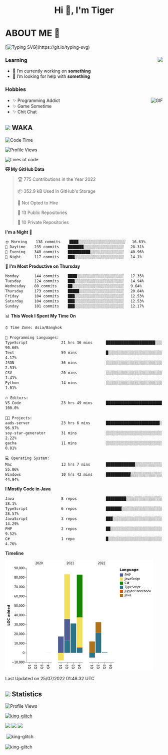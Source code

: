 <h1 align="center">Hi 👋, I'm Tiger</h1>




# ABOUT ME 💬

[![Typing SVG](https://readme-typing-svg.herokuapp.com?color=22F771&vCenter=true&lines=A+perssionate+developer+from+nowhere.)](https://git.io/typing-svg)

<div>
 <img align="right" src="https://spotify-github-profile.vercel.app/api/view?uid=12129734423&cover_image=false&theme=default&bar_color=22d016&bar_color_cover=true" />
 <h3>Learning</h3>
 
 <ul>
  <li>🔭 I’m currently working on <b>something</b></li>
  <li>🤝 I’m looking for help with <b>something</b></li>
 </ul>
 
</div>
<div>
 <h3>Hobbies</h3>
 <img align="right" height="475px"  alt="GIF" src="https://i.pinimg.com/originals/1f/b7/db/1fb7dbee557e5ed509f7517da8a84d58.gif" />
 <ul>
  <li>✨ Programming Addict</li>
  <li>✨ Game Sometime</li>
  <li>✨ Chit Chat</li>
 </ul>
 
</div>



## <img height="40" src="https://raw.githubusercontent.com/innng/innng/master/assets/kyubey.gif"/> WAKA

<!--START_SECTION:waka-->
![Code Time](http://img.shields.io/badge/Code%20Time-0%20secs-blue)

![Profile Views](http://img.shields.io/badge/Profile%20Views-0-blue)

![Lines of code](https://img.shields.io/badge/From%20Hello%20World%20I%27ve%20Written-247%20Thousand%20lines%20of%20code-blue)

**🐱 My GitHub Data** 

> 🏆 775 Contributions in the Year 2022
 > 
> 📦 352.9 kB Used in GitHub's Storage 
 > 
> 🚫 Not Opted to Hire
 > 
> 📜 13 Public Repositories 
 > 
> 🔑 10 Private Repositories  
 > 
**I'm a Night 🦉** 

```text
🌞 Morning    138 commits    ████░░░░░░░░░░░░░░░░░░░░░   16.63% 
🌆 Daytime    235 commits    ███████░░░░░░░░░░░░░░░░░░   28.31% 
🌃 Evening    340 commits    ██████████░░░░░░░░░░░░░░░   40.96% 
🌙 Night      117 commits    ███░░░░░░░░░░░░░░░░░░░░░░   14.1%

```
📅 **I'm Most Productive on Thursday** 

```text
Monday       144 commits    ████░░░░░░░░░░░░░░░░░░░░░   17.35% 
Tuesday      124 commits    ███░░░░░░░░░░░░░░░░░░░░░░   14.94% 
Wednesday    80 commits     ██░░░░░░░░░░░░░░░░░░░░░░░   9.64% 
Thursday     173 commits    █████░░░░░░░░░░░░░░░░░░░░   20.84% 
Friday       104 commits    ███░░░░░░░░░░░░░░░░░░░░░░   12.53% 
Saturday     104 commits    ███░░░░░░░░░░░░░░░░░░░░░░   12.53% 
Sunday       101 commits    ███░░░░░░░░░░░░░░░░░░░░░░   12.17%

```


📊 **This Week I Spent My Time On** 

```text
⌚︎ Time Zone: Asia/Bangkok

💬 Programming Languages: 
TypeScript               21 hrs 36 mins      ██████████████████████░░░   90.66% 
Text                     59 mins             █░░░░░░░░░░░░░░░░░░░░░░░░   4.17% 
JSON                     36 mins             ░░░░░░░░░░░░░░░░░░░░░░░░░   2.53% 
CSV                      20 mins             ░░░░░░░░░░░░░░░░░░░░░░░░░   1.41% 
Python                   14 mins             ░░░░░░░░░░░░░░░░░░░░░░░░░   1.01%

🔥 Editors: 
VS Code                  23 hrs 49 mins      █████████████████████████   100.0%

🐱‍💻 Projects: 
aads-server              23 hrs 6 mins       ████████████████████████░   96.97% 
soy-star-generator       31 mins             ░░░░░░░░░░░░░░░░░░░░░░░░░   2.22% 
gacha                    11 mins             ░░░░░░░░░░░░░░░░░░░░░░░░░   0.81%

💻 Operating System: 
Mac                      13 hrs 7 mins       █████████████░░░░░░░░░░░░   55.06% 
Windows                  10 hrs 42 mins      ███████████░░░░░░░░░░░░░░   44.94%

```

**I Mostly Code in Java** 

```text
Java                     8 repos             █████████░░░░░░░░░░░░░░░░   38.1% 
TypeScript               6 repos             ███████░░░░░░░░░░░░░░░░░░   28.57% 
JavaScript               3 repos             ███░░░░░░░░░░░░░░░░░░░░░░   14.29% 
PHP                      2 repos             ██░░░░░░░░░░░░░░░░░░░░░░░   9.52% 
C#                       1 repo              █░░░░░░░░░░░░░░░░░░░░░░░░   4.76%

```


**Timeline**

![Chart not found](https://raw.githubusercontent.com/king-glitch/king-glitch/main/charts/bar_graph.png) 


 Last Updated on 25/07/2022 01:48:32 UTC
<!--END_SECTION:waka-->
## <img height="40" src="https://raw.githubusercontent.com/innng/innng/master/assets/kyubey.gif"/> Statistics
![Profile Views](https://komarev.com/ghpvc/?username=king-glitch)  

<p align="left"> 
 <a href="https://github.com/ryo-ma/github-profile-trophy">
  <img src="https://github-profile-trophy.vercel.app/?username=king-glitch&theme=dracula" alt="king-glitch" />
 </a> </p>

![](https://github-profile-summary-cards.vercel.app/api/cards/profile-details?username=king-glitch&theme=dracula)
![](https://github-profile-summary-cards.vercel.app/api/cards/stats?username=king-glitch&theme=dracula) 
![](https://github-profile-summary-cards.vercel.app/api/cards/productive-time?username=king-glitch&theme=dracula)


<p>&nbsp;<img align="center" src="https://github-readme-stats.vercel.app/api?username=king-glitch&theme=dracula" alt="king-glitch" /></p>

<p><img align="center" src="https://github-readme-streak-stats.herokuapp.com/?user=king-glitch&theme=dracula" alt="king-glitch" /></p>
